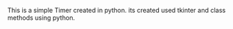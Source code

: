 This is a simple Timer created in python. its created used tkinter and class methods using python. 
